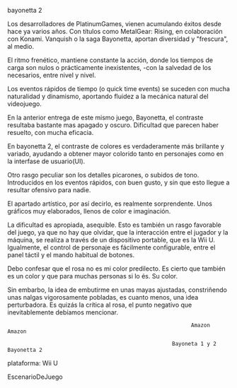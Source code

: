 bayonetta 2


Los desarrolladores de PlatinumGames, vienen acumulando éxitos desde hace ya varios años. Con títulos como MetalGear: Rising, en colaboración con Konami. Vanquish o la saga Bayonetta, aportan diversidad y "frescura", al medio.


El ritmo frenético, mantiene constante la acción, donde los tiempos de carga son nulos o prácticamente inexistentes, -con la salvedad de los necesarios, entre nivel y nivel.

Los eventos rápidos de tiempo (o quick time events) se suceden con mucha naturalidad y dinamismo, aportando fluidez a la mecánica natural del videojuego.


En la anterior entrega de este mismo juego, Bayonetta, el contraste resultaba bastante mas apagado y oscuro. Dificultad que parecen haber resuelto, con mucha eficacia.

En bayonetta 2, el contraste de colores es verdaderamente más brillante y variado, ayudando a obtener mayor colorido tanto en personajes como en la interfase de usuario(UI).



Otro rasgo peculiar son los detalles picarones, o subidos de tono. Introducidos en los eventos rápidos, con buen gusto, y sin que esto llegue a resultar ofensivo para nadie.

El apartado artístico, por así decirlo, es realmente sorprendente. Unos gráficos muy elaborados, llenos de color e imaginación.


La dificultad es apropiada, asequible. Esto es también un rasgo favorable del juego, ya que no hay que olvidar, que la interacción entre el jugador y la máquina, se realiza a través de un dispositivo portable,  que es la Wii U. Igualmente, el control de personaje es fácilmente configurable, entre el panel táctil y el mando habitual de botones.



Debo confesar que el rosa no es mi color predilecto. Es cierto que también es un color y que para muchas personas si lo és. Su color.

Sin embarbo, la idea de embutirme en unas mayas ajustadas, constriñendo unas nalgas vigorosamente pobladas, es cuanto menos, una idea perturbadora. Es quizás la crítica al rosa, el punto negativo que inevitablemente debíamos mencionar.






                                                              Amazon                       Amazon

                                                        Bayoneta 1 y 2            Bayonetta 2










plataforma: Wii U


EscenarioDeJuego

